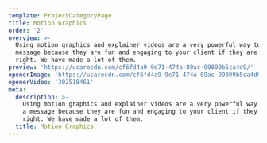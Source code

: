 ```yaml
---
template: ProjectCategoryPage
title: Motion Graphics
order: '2'
overview: >-
  Using motion graphics and explainer videos are a very powerful way to convey a
  message because they are fun and engaging to your client if they are made
  right. We have made a lot of them.
preview: 'https://ucarecdn.com/cf6fd4a9-9e71-474a-89ac-99899b5ca4d9/'
openerImage: 'https://ucarecdn.com/cf6fd4a9-9e71-474a-89ac-99899b5ca4d9/'
openerVideo: '302518461'
meta:
  description: >-
    Using motion graphics and explainer videos are a very powerful way to convey
    a message because they are fun and engaging to your client if they are made
    right. We have made a lot of them.
  title: Motion Graphics
---
```


